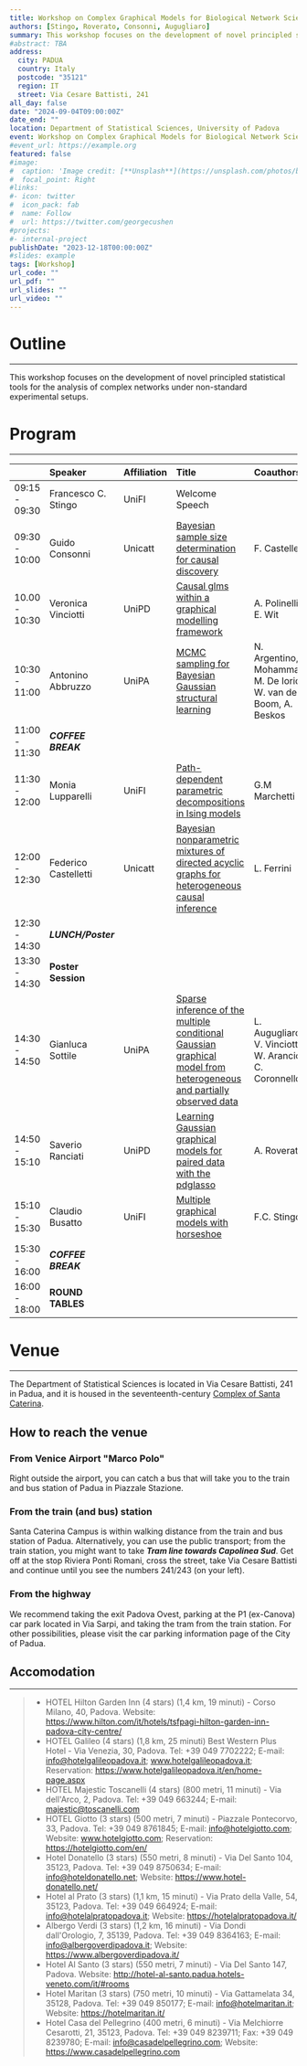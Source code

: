 ```yaml
---
title: Workshop on Complex Graphical Models for Biological Network Science
authors: [Stingo, Roverato, Consonni, Augugliaro]
summary: This workshop focuses on the development of novel principled statistical tools for the analysis of complex networks under non-standard experimental setups.
#abstract: TBA
address:
  city: PADUA
  country: Italy
  postcode: "35121"
  region: IT
  street: Via Cesare Battisti, 241
all_day: false
date: "2024-09-04T09:00:00Z"
date_end: ""
location: Department of Statistical Sciences, University of Padova
event: Workshop on Complex Graphical Models for Biological Network Science
#event_url: https://example.org
featured: false
#image:
#  caption: 'Image credit: [**Unsplash**](https://unsplash.com/photos/bzdhc5b3Bxs)'
#  focal_point: Right
#links:
#- icon: twitter
#  icon_pack: fab
#  name: Follow
#  url: https://twitter.com/georgecushen
#projects:
#- internal-project
publishDate: "2023-12-18T00:00:00Z"
#slides: example
tags: [Workshop]
url_code: ""
url_pdf: ""
url_slides: ""
url_video: ""
---
```


# Outline
---
This workshop focuses on the development of novel principled statistical tools for the analysis of complex networks under non-standard experimental setups.

# Program
---
|               | **Speaker**         | **Affiliation**     | **Title**                  | **Coauthors**               |
|:--------------|:--------------------|:--------------------|:---------------------------|:----------------------------|
| 09:15 - 09:30 | Francesco C. Stingo | UniFI | Welcome Speech |                             |
| 09:30 - 10:00 | Guido Consonni      | Unicatt             | [Bayesian sample size determination for causal discovery](https://main--combiners.netlify.app/publication/conference-paper/04-workshop/1.consonni/) | F. Castelletti |
| 10.00 - 10:30 | Veronica Vinciotti  | UniPD               | [Causal glms within a graphical modelling framework](https://main--combiners.netlify.app/publication/conference-paper/04-workshop/2.vinciotti/) | A. Polinelli, E. Wit |
| 10:30 - 11:00 | Antonino Abbruzzo   | UniPA               | [MCMC sampling for Bayesian Gaussian structural learning](https://main--combiners.netlify.app/publication/conference-paper/04-workshop/3.abbruzzo/) | N. Argentino, R. Mohammadi, M. De Iorio, W. van den Boom, A. Beskos |
| 11:00 - 11:30 | ***COFFEE BREAK***  |                     |                            |                             |
| 11:30 - 12:00 | Monia Lupparelli    | UniFI               | [Path-dependent parametric decompositions in Ising models](https://main--combiners.netlify.app/publication/conference-paper/04-workshop/4.lupparelli/) | G.M Marchetti |
| 12:00 - 12:30 | Federico Castelletti| Unicatt             | [Bayesian nonparametric mixtures of directed acyclic graphs for heterogeneous causal inference](https://main--combiners.netlify.app/publication/conference-paper/04-workshop/5.castelletti/) | L. Ferrini |
| 12:30 - 14:30 | ***LUNCH/Poster***  |                     |                            |                             |
| 13:30 - 14:30 | **Poster Session**  |                     |                            |                             |
| 14:30 - 14:50 | Gianluca Sottile    | UniPA               | [Sparse inference of the multiple conditional Gaussian graphical model from heterogeneous and partially observed data](https://main--combiners.netlify.app/publication/conference-paper/04-workshop/6.sottile/) | L. Augugliaro, V. Vinciotti, W. Arancio, C. Coronnello |
| 14:50 - 15:10 | Saverio Ranciati    | UniPD               | [Learning Gaussian graphical models for paired data with the pdglasso](https://main--combiners.netlify.app/publication/conference-paper/04-workshop/7.ranciati/) | A. Roverato |
| 15:10 - 15:30 | Claudio Busatto     | UniFI               | [Multiple graphical models with horseshoe](https://main--combiners.netlify.app/publication/conference-paper/04-workshop/8.busatto/) | F.C. Stingo |
| 15:30 - 16:00 | ***COFFEE BREAK***  |                     |                            |                             |
| 16:00 - 18:00 | **ROUND TABLES**    |                     |                            |                             |

# Venue
---
The Department of Statistical Sciences is located in Via Cesare Battisti, 241 in Padua, and it is housed in the seventeenth-century [Complex of Santa Caterina](https://www.stat.unipd.it/futuri-studenti/il-campus-di-santa-caterina).

## How to reach the venue
### From Venice Airport "Marco Polo"
Right outside the airport, you can catch a bus that will take you to the train and bus station of Padua in Piazzale Stazione.

### From the train (and bus) station
Santa Caterina Campus is within walking distance from the train and bus station of Padua. Alternatively, you can use the public transport; from the train station, you might want to take ***Tram line towards Capolinea Sud***. Get off at the stop Riviera Ponti Romani, cross the street, take Via Cesare Battisti and continue until you see the numbers 241/243 (on your left).

### From the highway
We recommend taking the exit Padova Ovest, parking at the P1 (ex-Canova) car park located in Via Sarpi, and taking the tram from the train station. For other possibilities, please visit the car parking information page of the City of Padua.


## Accomodation
---
> - HOTEL Hilton Garden Inn (4 stars) (1,4 km, 19 minuti) - Corso Milano, 40, Padova. Website: https://www.hilton.com/it/hotels/tsfpagi-hilton-garden-inn-padova-city-centre/
> - HOTEL Galileo (4 stars) (1,8 km, 25 minuti) Best Western Plus Hotel - Via Venezia, 30, Padova. Tel: +39 049 7702222; E-mail: info@hotelgalileopadova.it; www.hotelgalileopadova.it; Reservation: https://www.hotelgalileopadova.it/en/home-page.aspx 
> - HOTEL Majestic Toscanelli (4 stars) (800 metri, 11 minuti) - Via dell'Arco, 2, Padova. Tel: +39 049 663244; E-mail: majestic@toscanelli.com
> - HOTEL Giotto (3 stars) (500 metri, 7 minuti) - Piazzale Pontecorvo, 33, Padova. Tel: +39 049 8761845; E-mail: info@hotelgiotto.com; Website: www.hotelgiotto.com; Reservation: https://hotelgiotto.com/en/
> - Hotel Donatello (3 stars) (550 metri, 8 minuti) - Via Del Santo 104, 35123, Padova. Tel: +39 049 8750634; E-mail: info@hoteldonatello.net; Website: https://www.hotel-donatello.net/ 
> - Hotel al Prato (3 stars) (1,1 km, 15 minuti) - Via Prato della Valle, 54, 35123, Padova. Tel: +39 049 664924; E-mail: info@hotelalpratopadova.it; Website: https://hotelalpratopadova.it/
> - Albergo Verdi (3 stars) (1,2 km, 16 minuti) - Via Dondi dall'Orologio, 7, 35139, Padova. Tel: +39 049 8364163; E-mail: info@albergoverdipadova.it; Website: https://www.albergoverdipadova.it/
> - Hotel Al Santo (3 stars) (550 metri, 7 minuti) - Via Del Santo 147, Padova. Website: http://hotel-al-santo.padua.hotels-veneto.com/it/#rooms
> - Hotel Maritan (3 stars) (750 metri, 10 minuti) - Via Gattamelata 34, 35128, Padova. Tel: +39 049 850177; E-mail: info@hotelmaritan.it; Website: https://hotelmaritan.it/
> - Hotel Casa del Pellegrino (400 metri, 6 minuti) - Via Melchiorre Cesarotti, 21, 35123, Padova. Tel: +39 049 8239711; Fax: +39 049 8239780; E-mail: info@casadelpellegrino.com; Website: https://www.casadelpellegrino.com



